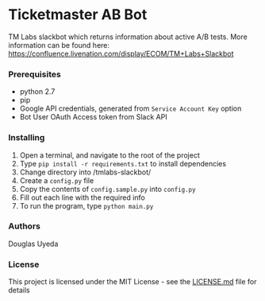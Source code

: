 # Ticketmaster AB Bot

TM Labs slackbot which returns information about active A/B tests.
More information can be found here: https://confluence.livenation.com/display/ECOM/TM+Labs+Slackbot

### Prerequisites

- python 2.7
- pip
- Google API credentials, generated from `Service Account Key` option
- Bot User OAuth Access token from Slack API

### Installing

1.  Open a terminal, and navigate to the root of the project
2.  Type `pip install -r requirements.txt` to install dependencies
3.  Change directory into /tmlabs-slackbot/
4.  Create a `config.py` file
5.  Copy the contents of `config.sample.py` into `config.py`
6.  Fill out each line with the required info
7.  To run the program, type `python main.py`

### Authors

Douglas Uyeda

### License

This project is licensed under the MIT License - see the [LICENSE.md](LICENSE.md) file for details
